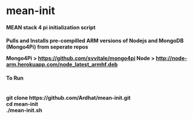 # mean-init
<h4> MEAN stack 4 pi initialization script <h4/>

Pulls and Installs pre-compilled ARM versions of Nodejs and MongoDB (Mongo4Pi) from seperate repos

Mongo4Pi > https://github.com/svvitale/mongo4pi
Node > http://node-arm.herokuapp.com/node_latest_armhf.deb

<h4> To Run <h4/><br/>
git clone https://github.com/Ardhat/mean-init.git <br/>
cd mean-init <br/>
./mean-init.sh <br/>

